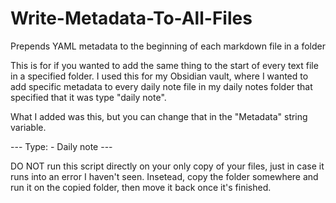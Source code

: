 # Write-Metadata-To-All-Files
Prepends YAML metadata to the beginning of each markdown file in a folder

This is for if you wanted to add the same thing to the start of every text file in a specified folder. 
I used this for my Obsidian vault, where I wanted to add specific metadata to every daily note file in my daily notes folder that specified that it was type "daily note". 

What I added was this, but you can change that in the "Metadata" string variable. 

\---
Type:
\- Daily note
\---

DO NOT run this script directly on your only copy of your files, just in case it runs into an error I haven't seen. Insetead, copy the folder somewhere and run it on the copied folder, then move it back once it's finished. 

